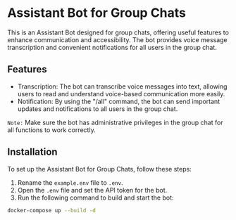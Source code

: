 # Assistant Bot for Group Chats

This is an Assistant Bot designed for group chats, offering useful features to enhance communication and accessibility. The bot provides voice message transcription and convenient notifications for all users in the group chat.

## Features

- Transcription: The bot can transcribe voice messages into text, allowing users to read and understand voice-based communication more easily.
- Notification: By using the "/all" command, the bot can send important updates and notifications to all users in the group chat.

`Note:` Make sure the bot has administrative privileges in the group chat for all functions to work correctly.

## Installation

To set up the Assistant Bot for Group Chats, follow these steps:

1. Rename the `example.env` file to `.env`.
2. Open the `.env` file and set the API token for the bot.
3. Run the following command to build and start the bot:

```bash
docker-compose up --build -d
```
